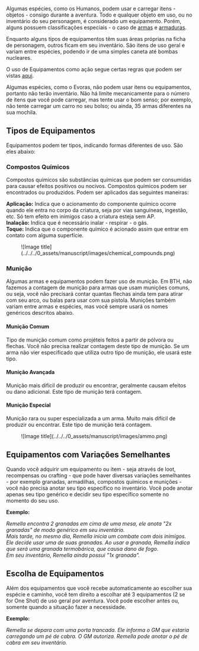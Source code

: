 Algumas espécies, como os Humanos, podem usar e carregar itens - objetos - consigo durante a aventura. Todo e qualquer objeto em uso, ou no inventário do seu personagem, é considerado um equipamento. Porém, alguns possuem classificações especiais - o caso de [armas](./weapons.md) e [armaduras](./armor.md).

Enquanto alguns tipos de equipamentos têm suas áreas próprias na ficha de personagem, outros ficam em seu inventário. São itens de uso geral e variam entre espécies, podendo ir de uma simples caneta até bombas nucleares.

O uso de Equipamentos como ação segue certas regras que podem ser vistas [aqui](../actions.md#interagir-com-objetos).

Algumas espécies, como o Evoras, não podem usar itens ou equipamentos, portanto não terão inventário. Não há limite mecanicamente para o número de itens que você pode carregar, mas tente usar o bom senso; por exemplo, não tente carregar um carro no seu bolso; ou ainda, 35 armas diferentes na sua mochila.

## Tipos de Equipamentos

Equipamentos podem ter tipos, indicando formas diferentes de uso. São eles abaixo:

### Compostos Químicos

Compostos químicos são substâncias químicas que podem ser consumidas para causar efeitos positivos ou nocivos. Compostos químicos podem ser encontrados ou produzidos. Podem ser aplicados das seguintes maneiras:

**Aplicação:** Indica que o acionamento do componente químico ocorre quando ele entra no corpo da criatura, seja por vias sanguíneas, ingestão, etc. Só tem efeito em inimigos caso a criatura esteja sem AP.   
**Inalação:** Indica que é necessário inalar - respirar - o gás.   
**Toque:** Indica que o componente químico é acionado assim que entrar em contato com alguma superfície.

<figure markdown="span">
  ![Image title](../../../0_assets/manuscript/images/chemical_compounds.png)
</figure>

### Munição

Algumas armas e equipamentos podem fazer uso de munição. Em BTH, não fazemos a contagem de munição para armas que usam munições comuns, ou seja, você não precisará contar quantas flechas ainda tem para atirar com seu arco, ou balas para usar com sua pistola. Munições também variam entre armas e espécies, mas você sempre usará os nomes genéricos descritos abaixo.

#### Munição Comum
Tipo de munição comum como projéteis feitos a partir de pólvora ou flechas. Você não precisa realizar contagem deste tipo de munição. Se um arma não vier especificado que utiliza outro tipo de munição, ele usará este tipo.

#### Munição Avançada

Munição mais difícil de produzir ou encontrar, geralmente causam efeitos ou dano adicional. Este tipo de munição terá contagem.

#### Munição Especial

Munição rara ou super especializada a um arma. Muito mais difícil de produzir ou encontrar. Este tipo de munição terá contagem.

<figure markdown="span">
  ![Image title](../../../0_assets/manuscript/images/ammo.png)
</figure>

## Equipamentos com Variações Semelhantes

Quando você adquirir um equipamento ou item - seja através de loot, recompensas ou crafting - que pode haver diversas variações semelhantes - por exemplo granadas, armadilhas, compostos químicos e munições - você não precisa anotar seu tipo específico no inventário. Você pode anotar apenas seu tipo genérico e decidir seu tipo específico somente no momento do seu uso. 

**Exemplo:**  

_Remella encontra 2 granadas em cima de uma mesa, ele anota "2x granadas" de modo genérico em seu inventário._  
_Mais tarde, no mesmo dia, Remella inicia um combate com dois inimigos. Ele decide usar uma de suas granadas. Ao usar a granada, Remella indica que será uma granada termobárica, que causa dano de fogo._  
_Em seu inventário, Remella ainda possui "1x granada"._

## Escolha de Equipamentos

Além dos equipamentos que você recebe automaticamente ao escolher sua espécie e caminho, você tem direito a escolhar até 3 equipamentos (2 se for One Shot) de uso geral por aventura. Você pode escolher antes ou, somente quando a situação fazer a necessidade.

**Exemplo:**

_Remella se depara com uma porta trancada. Ele informa o GM que estaria carregando um pé de cabra. O GM autoriza. Remella pode anotar o pé de cabra em seu inventário._